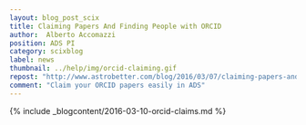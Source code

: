 ```yaml
---
layout: blog_post_scix
title: Claiming Papers And Finding People with ORCID
author:  Alberto Accomazzi
position: ADS PI
category: scixblog
label: news
thumbnail: ../help/img/orcid-claiming.gif
repost: "http://www.astrobetter.com/blog/2016/03/07/claiming-papers-and-finding-people-with-orcid/"
comment: "Claim your ORCID papers easily in ADS"
---
```


{% include _blogcontent/2016-03-10-orcid-claims.md %}